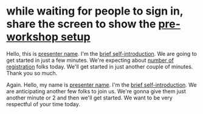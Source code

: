 # while waiting for people to sign in, share the screen to show the [pre-workshop setup](https://ubc-library-rc.github.io/data-analysis-r/)
Hello, this is <ins>presenter name</ins>. I'm the <ins>brief self-introduction</ins>. We are going to get started in just a few minutes. We're expecting about <ins>number of registration</ins> folks today. We'll get started in just another couple of minutes. Thank you so much.

Again. Hello, my name is <ins>presenter name</ins>. I'm the <ins>brief self-introduction</ins>. We are anticipating another few folks to join us. We're gonna give them just another minute or 2 and then we'll get started. We want to be very respectful of your time today.




##





#



##
